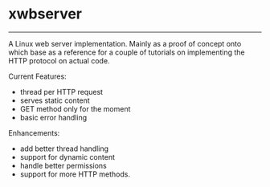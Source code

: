 # xwbserver
-------------------

A Linux web server implementation. Mainly as a proof of concept onto which base as a reference for a
couple of tutorials on implementing the HTTP protocol on actual code.

Current Features:
- thread per HTTP request
- serves static content
- GET method only for the moment
- basic error handling

Enhancements:
   - add better thread handling
   - support for dynamic content
   - handle better permissions
   - support for more HTTP methods.

